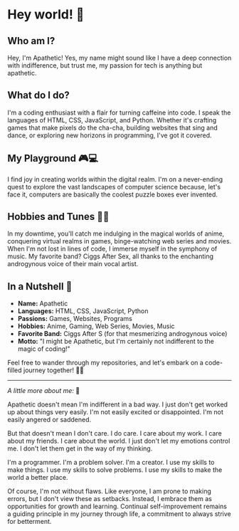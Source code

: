 # Hey world! 👋

## Who am I?

Hey, I'm Apathetic! Yes, my name might sound like I have a deep connection with indifference, but trust me, my passion for tech is anything but apathetic.

## What do I do?

I'm a coding enthusiast with a flair for turning caffeine into code. I speak the languages of HTML, CSS, JavaScript, and Python. Whether it's crafting games that make pixels do the cha-cha, building websites that sing and dance, or exploring new horizons in programming, I've got it covered.

## My Playground 🎮💻

I find joy in creating worlds within the digital realm. I'm on a never-ending quest to explore the vast landscapes of computer science because, let's face it, computers are basically the coolest puzzle boxes ever invented.

## Hobbies and Tunes 🌈🎶

In my downtime, you'll catch me indulging in the magical worlds of anime, conquering virtual realms in games, binge-watching web series and movies. When I'm not lost in lines of code, I immerse myself in the symphony of music. My favorite band? Ciggs After Sex, all thanks to the enchanting androgynous voice of their main vocal artist.

## In a Nutshell 🌰

- **Name:** Apathetic
- **Languages:** HTML, CSS, JavaScript, Python
- **Passions:** Games, Websites, Programs
- **Hobbies:** Anime, Gaming, Web Series, Movies, Music
- **Favorite Band:** Ciggs After S (for that mesmerizing androgynous voice)
- **Motto:** "I might be Apathetic, but I'm certainly not indifferent to the magic of coding!"

Feel free to wander through my repositories, and let's embark on a code-filled journey together! 🚀✨

---

*A little more about me:* 🧠

Apathetic doesn't mean I'm indifferent in a bad way. I just don't get worked up about things very easily. I'm not easily excited or disappointed. I'm not easily angered or saddened.

But that doesn't mean I don't care. I do care. I care about my work. I care about my friends. I care about the world. I just don't let my emotions control me. I don't let them get in the way of my thinking.

I'm a programmer. I'm a problem solver. I'm a creator. I use my skills to make things. I use my skills to solve problems. I use my skills to make the world a better place.

Of course, I'm not without flaws. Like everyone, I am prone to making errors, but I don't view these as setbacks. Instead, I embrace them as opportunities for growth and learning. Continual self-improvement remains a guiding principle in my journey through life, a commitment to always strive for betterment.

